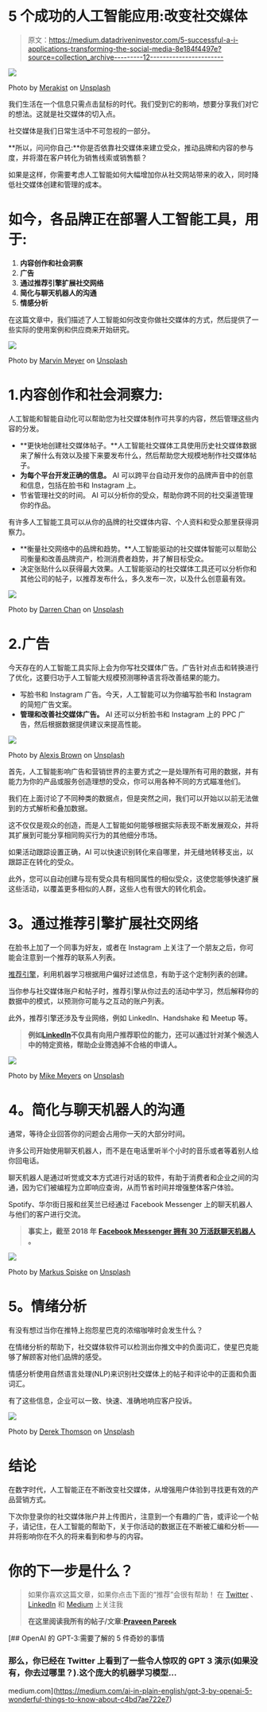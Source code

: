 # 5 个成功的人工智能应用:改变社交媒体

> 原文：<https://medium.datadriveninvestor.com/5-successful-a-i-applications-transforming-the-social-media-8e184f4497e?source=collection_archive---------12----------------------->

![](img/7ab3d1c7e190ef3e544ecd714feaee13.png)

Photo by [Merakist](https://unsplash.com/@merakist?utm_source=medium&utm_medium=referral) on [Unsplash](https://unsplash.com?utm_source=medium&utm_medium=referral)

我们生活在一个信息只需点击鼠标的时代。我们受到它的影响，想要分享我们对它的想法。这就是社交媒体的切入点。

社交媒体是我们日常生活中不可忽视的一部分。

**所以，问问你自己:**你是否依靠社交媒体来建立受众，推动品牌和内容的参与度，并将潜在客户转化为销售线索或销售额？

如果是这样，你需要考虑人工智能如何大幅增加你从社交网站带来的收入，同时降低社交媒体创建和管理的成本。

# 如今，各品牌正在部署人工智能工具，用于:

1.  **内容创作和社会洞察**
2.  **广告**
3.  **通过推荐引擎扩展社交网络**
4.  **简化与聊天机器人的沟通**
5.  **情感分析**

在这篇文章中，我们描述了人工智能如何改变你做社交媒体的方式，然后提供了一些实际的使用案例和供应商来开始研究。

![](img/94ad2e4af81b40b76ffd75fe06af8674.png)

Photo by [Marvin Meyer](https://unsplash.com/@marvelous?utm_source=medium&utm_medium=referral) on [Unsplash](https://unsplash.com?utm_source=medium&utm_medium=referral)

# 1.内容创作和社会洞察力:

人工智能和智能自动化可以帮助您为社交媒体制作可共享的内容，然后管理这些内容的分发。

*   **更快地创建社交媒体帖子。**人工智能社交媒体工具使用历史社交媒体数据来了解什么有效以及接下来要发布什么，然后帮助您大规模地制作社交媒体帖子。
*   **为每个平台开发正确的信息。** AI 可以跨平台自动开发你的品牌声音中的创意和信息，包括在脸书和 Instagram 上。
*   节省管理社交的时间。 AI 可以分析你的受众，帮助你跨不同的社交渠道管理你的作品。

有许多人工智能工具可以从你的品牌的社交媒体内容、个人资料和受众那里获得洞察力。

*   **衡量社交网络中的品牌和趋势。**人工智能驱动的社交媒体智能可以帮助公司衡量和改善品牌资产，检测消费者趋势，并了解目标受众。
*   决定张贴什么以获得最大效果。人工智能驱动的社交媒体工具还可以分析你和其他公司的帖子，以推荐发布什么，多久发布一次，以及什么创意最有效。

![](img/2fe4428db976ecc5e4bfa66dff5b4f41.png)

Photo by [Darren Chan](https://unsplash.com/@dchan_93?utm_source=medium&utm_medium=referral) on [Unsplash](https://unsplash.com?utm_source=medium&utm_medium=referral)

# 2.广告

今天存在的人工智能工具实际上会为你写社交媒体广告。广告针对点击和转换进行了优化，这要归功于人工智能大规模预测哪种语言将改善结果的能力。

*   写脸书和 Instagram 广告。今天，人工智能可以为你编写脸书和 Instagram 的简短广告文案。
*   **管理和改善社交媒体广告。** AI 还可以分析脸书和 Instagram 上的 PPC 广告，然后根据数据提供建议来提高性能。

![](img/ebd78af317876f5b034e9c8a4c4de05c.png)

Photo by [Alexis Brown](https://unsplash.com/@alexisrbrown?utm_source=medium&utm_medium=referral) on [Unsplash](https://unsplash.com?utm_source=medium&utm_medium=referral)

首先，人工智能影响广告和营销世界的主要方式之一是处理所有可用的数据，并有能力为你的产品或服务创造理想的受众，你可以用各种不同的方式瞄准他们。

我们在上面讨论了不同种类的数据点，但是突然之间，我们可以开始以以前无法做到的方式解析和叠加数据。

这不仅仅是观众的创造，而是人工智能如何能够根据实际表现不断发展观众，并将其扩展到可能分享相同购买行为的其他细分市场。

如果活动跟踪设置正确，AI 可以快速识别转化来自哪里，并无缝地转移支出，以跟踪正在转化的受众。

此外，您可以自动创建与现有受众具有相同属性的相似受众，这使您能够快速扩展这些活动，以覆盖更多相似的人群，这些人也有很大的转化机会。

# **3。通过推荐引擎扩展社交网络**

在脸书上加了一个同事为好友，或者在 Instagram 上关注了一个朋友之后，你可能会注意到一个推荐的联系人列表。

[推荐引擎](https://medium.com/humansforai/recommendation-engines-e431b6b6b446)，利用机器学习根据用户偏好过滤信息，有助于这个定制列表的创建。

当你参与社交媒体账户和帖子时，推荐引擎从你过去的活动中学习，然后解释你的数据中的模式，以预测你可能与之互动的账户列表。

此外，推荐引擎还涉及专业网络，例如 LinkedIn、Handshake 和 Meetup 等。

> **例如**[**LinkedIn**](https://business.linkedin.com/talent-solutions/blog/product-updates/2017/how-linkedin-uses-automation-and-ai-to-power-recruiting-tools)**不仅具有向用户推荐职位的能力，还可以通过针对某个候选人中的特定资格，帮助企业筛选掉不合格的申请人。**

![](img/281cb5b263dfef17fd77ecea7e4c5aba.png)

Photo by [Mike Meyers](https://unsplash.com/@mike_meyers?utm_source=medium&utm_medium=referral) on [Unsplash](https://unsplash.com?utm_source=medium&utm_medium=referral)

# **4。简化与聊天机器人的沟通**

通常，等待企业回答你的问题会占用你一天的大部分时间。

许多公司开始使用聊天机器人，而不是在电话里听半个小时的音乐或者等着别人给你回电话。

聊天机器人是通过听觉或文本方式进行对话的软件，有助于消费者和企业之间的沟通，因为它们被编程为立即响应查询，从而节省时间并增强整体客户体验。

Spotify、华尔街日报和丝芙兰已经通过 Facebook Messenger 上的聊天机器人与他们的客户进行交流。

> **事实上，截至 2018 年** [**Facebook Messenger 拥有 30 万活跃聊天机器人**](https://blog.messengerdevelopers.com/messenger-at-f8-2018-44010dc9d2ea) **。**

![](img/e7f4b2fd75a9c5764110e7bd1e854fce.png)

Photo by [Markus Spiske](https://unsplash.com/@markusspiske?utm_source=medium&utm_medium=referral) on [Unsplash](https://unsplash.com?utm_source=medium&utm_medium=referral)

# **5。情绪分析**

有没有想过当你在推特上抱怨星巴克的浓缩咖啡时会发生什么？

在情绪分析的帮助下，社交媒体软件可以检测出你推文中的负面词汇，使星巴克能够了解顾客对他们品牌的感受。

情感分析使用自然语言处理(NLP)来识别社交媒体上的帖子和评论中的正面和负面词汇。

有了这些信息，企业可以一致、快速、准确地响应客户投诉。

![](img/866b287b14283cf16c582e18b750c723.png)

Photo by [Derek Thomson](https://unsplash.com/@derekthomson?utm_source=medium&utm_medium=referral) on [Unsplash](https://unsplash.com?utm_source=medium&utm_medium=referral)

# **结论**

在数字时代，人工智能正在不断改变社交媒体，从增强用户体验到寻找更有效的产品营销方式。

下次你登录你的社交媒体账户并上传图片，注意到一个有趣的广告，或评论一个帖子，请记住，在人工智能的帮助下，关于你活动的数据正在不断被汇编和分析——并将影响你在不久的将来看到和参与的内容。

# 你的下一步是什么？

> 如果你喜欢这篇文章，如果你点击下面的“推荐”会很有帮助！
> 在 [Twitter](https://twitter.com/imPraveenPareek) 、 [LinkedIn](https://www.linkedin.com/in/praveenpareek/) 和 [Medium](https://medium.com/@praveen.pareek) 上关注我
> 
> **在这里阅读我所有的帖子/文章:**[**Praveen Pareek**](https://medium.com/@praveen.pareek)

[](https://medium.com/ai-in-plain-english/gpt-3-by-openai-5-wonderful-things-to-know-about-c4bd7ae722e7) [## OpenAI 的 GPT-3:需要了解的 5 件奇妙的事情

### 那么，你已经在 Twitter 上看到了一些令人惊叹的 GPT 3 演示(如果没有，你去过哪里？).这个庞大的机器学习模型…

medium.com](https://medium.com/ai-in-plain-english/gpt-3-by-openai-5-wonderful-things-to-know-about-c4bd7ae722e7)